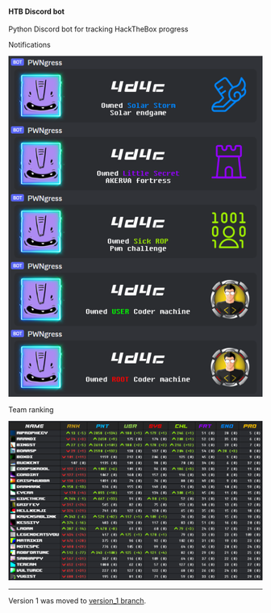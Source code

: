 #### HTB Discord bot

Python Discord bot for tracking HackTheBox progress


Notifications

<p align="center">
    <img src ="https://raw.githubusercontent.com/4d4c/PWNgress/master/images/README.png" />
</p>

Team ranking

<p align="center">
    <img src ="https://raw.githubusercontent.com/4d4c/PWNgress/master/images/READMErank.png" />
</p>

---

Version 1 was moved to [version_1 branch](https://github.com/4d4c/PWNgress/tree/version_1).
